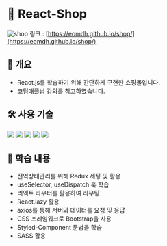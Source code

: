 # 👜 React-Shop
![shop](https://user-images.githubusercontent.com/106085557/180212614-e94e2071-6f4e-4fb9-8fc1-10256daea5f8.png)
링크 : [https://eomdh.github.io/shop/](https://eomdh.github.io/shop/)

## 📄 개요
* React.js를 학습하기 위해 간단하게 구현한 쇼핑몰입니다.
* 코딩애플님 강의를 참고하였습니다.

## 🛠 사용 기술
<img src="https://img.shields.io/badge/react-61DAFB?style=for-the-badge&logo=react&logoColor=black"> <img src="https://img.shields.io/badge/redux-764ABC?style=for-the-badge&logo=redux&logoColor=white"> <img src="https://img.shields.io/badge/bootstrap-7952B3?style=for-the-badge&logo=bootstrap&logoColor=white"> <img src="https://img.shields.io/badge/styledcomponents-DB7093?style=for-the-badge&logo=styledcomponents&logoColor=white"> <img src="https://img.shields.io/badge/sass-CC6699?style=for-the-badge&logo=sass&logoColor=white">   

## 🚀 학습 내용
- 전역상태관리를 위해 Redux 세팅 및 활용
- useSelector, useDispatch 훅 학습 
- 리액트 라우터를 활용하여 라우팅
- React.lazy 활용
- axios를 통해 서버와 데이터를 요청 및 응답
- CSS 프레임워크로 Bootstrap을 사용
- Styled-Component 문법을 학습
- SASS 활용
